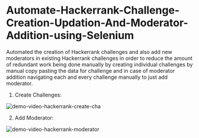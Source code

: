# Automate-Hackerrank-Challenge-Creation-Updation-And-Moderator-Addition-using-Selenium
Automated the creation of Hackerrank challenges and also add new moderators in existing Hackerrank challenges in order to reduce the amount of redundant work being done manually by creating individual challenges by manual copy pasting the data for challenge and in case of moderator addition navigating each and every challenge manually to just add moderator.


1. Create Challenges:


![demo-video-hackerrank-create-cha](https://user-images.githubusercontent.com/22445094/88198821-bb085180-cc61-11ea-9036-83f75cc27423.gif)

2. Add Moderator:


![demo-video-hackerrank-moderator](https://user-images.githubusercontent.com/22445094/88198653-8eecd080-cc61-11ea-8794-256b37111fc9.gif)
